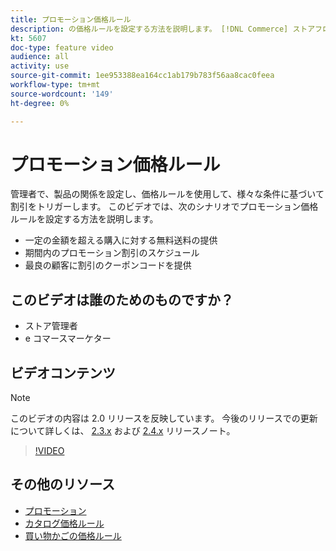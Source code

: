 ```yaml
---
title: プロモーション価格ルール
description: の価格ルールを設定する方法を説明します。 [!DNL Commerce] ストアフロントプロモーションを参照してください。
kt: 5607
doc-type: feature video
audience: all
activity: use
source-git-commit: 1ee953388ea164cc1ab179b783f56aa8cac0feea
workflow-type: tm+mt
source-wordcount: '149'
ht-degree: 0%

---
```



# プロモーション価格ルール

管理者で、製品の関係を設定し、価格ルールを使用して、様々な条件に基づいて割引をトリガーします。 このビデオでは、次のシナリオでプロモーション価格ルールを設定する方法を説明します。

- 一定の金額を超える購入に対する無料送料の提供
- 期間内のプロモーション割引のスケジュール
- 最良の顧客に割引のクーポンコードを提供

## このビデオは誰のためのものですか？

- ストア管理者
- e コマースマーケター

## ビデオコンテンツ

>[!NOTE]
>
>このビデオの内容は 2.0 リリースを反映しています。 今後のリリースでの更新について詳しくは、 [2.3.x](https://devdocs.magento.com/guides/v2.3/release-notes/bk-release-notes.html) および [2.4.x](https://devdocs.magento.com/guides/v2.4/release-notes/bk-release-notes.html) リリースノート。

>[!VIDEO](https://video.tv.adobe.com/v/35773?quality=12&learn=on)

## その他のリソース

- [プロモーション](https://docs.magento.com/user-guide/marketing/promotions.html)
- [カタログ価格ルール](https://docs.magento.com/user-guide/marketing/price-rules-catalog.html)
- [買い物かごの価格ルール](https://docs.magento.com/user-guide/marketing/price-rules-cart.html)

